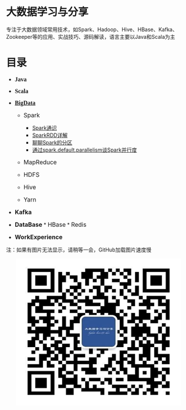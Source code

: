 # 大数据学习与分享

专注于大数据领域常用技术，如Spark、Hadoop、Hive、HBase、Kafka、Zookeeper等的应用、实战技巧、源码解读，语言主要以Java和Scala为主


# 目录
* <font face="黑体" size=3>**Java**</font>
* <font face="黑体" size=3>**Scala**</font>
* <font face="黑体" size=3>**[BigData](document/bigdata/大数据常用技术栈.md)**</font>
	* <font face="" size=3>Spark</font>
		* [Spark通识](document/bigdata/spark/Spark通识.md)
		* [SparkRDD详解](document/bigdata/spark/SparkRDD详解.md)
		* [聊聊Spark的分区](document/bigdata/spark/聊聊Spark的分区.md)
		* [通过spark.default.parallelism谈Spark并行度](document/bigdata/spark/通过spark.default.parallelism谈Spark并行度.md)
		
	* <font face="" size=3>MapReduce</font>
	* <font face="" size=3>HDFS</font>
	* <font face="" size=3>Hive</font>
	* <font face="" size=3>Yarn</font>
	
* <font face="" size=3>**Kafka**</font>

* <font face="" size=3>**DataBase**</font>
	   * <font face="" size=3>HBase</font>
	   * <font face="" size=3>Redis</font>

* <font face="" size=3>**WorkExperience**</font>



注：如果有图片无法显示，请稍等一会，GitHub加载图片速度慢


<p align="center">
<img src="bigdatalearnshare.jpg" width="450" height="400"/>
</p>